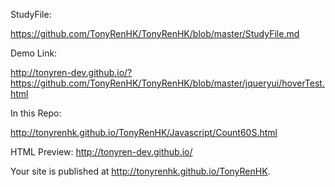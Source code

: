 StudyFile:

https://github.com/TonyRenHK/TonyRenHK/blob/master/StudyFile.md

Demo Link:


http://tonyren-dev.github.io/?https://github.com/TonyRenHK/TonyRenHK/blob/master/jqueryui/hoverTest.html


In this Repo:

http://tonyrenhk.github.io/TonyRenHK/Javascript/Count60S.html



HTML Preview:
http://tonyren-dev.github.io/



Your site is published at http://tonyrenhk.github.io/TonyRenHK.



